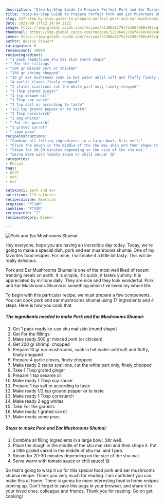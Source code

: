 ```yaml
---
description: "Step-by-Step Guide to Prepare Perfect Pork and Ear Mushrooms Shumai"
title: "Step-by-Step Guide to Prepare Perfect Pork and Ear Mushrooms Shumai"
slug: 237-step-by-step-guide-to-prepare-perfect-pork-and-ear-mushrooms-shumai
date: 2021-08-17T22:14:04.212Z
image: https://img-global.cpcdn.com/recipes/51386a8279afe260/680x482cq70/pork-and-ear-mushrooms-shumai-recipe-main-photo.jpg
thumbnail: https://img-global.cpcdn.com/recipes/51386a8279afe260/680x482cq70/pork-and-ear-mushrooms-shumai-recipe-main-photo.jpg
cover: https://img-global.cpcdn.com/recipes/51386a8279afe260/680x482cq70/pork-and-ear-mushrooms-shumai-recipe-main-photo.jpg
author: Bessie Stewart
ratingvalue: 5
reviewcount: 18000
recipeingredient:
- "1 pack readytouse shu mai skin round shape"
- " For the fillings"
- "500 gr minced pork or chicken"
- "200 gr shrimp chopped"
- "10 gr ear mushrooms soak in hot water until soft and fluffy finely chopped"
- "4 garlic cloves finely chopped"
- "2 stalks scallions cut the white part only finely chopped"
- "1 Tbsp grated ginger"
- "1 tsp sesame oil"
- "1 Tbsp soy sauce"
- "1 tsp salt or according to taste"
- "1/2 tsp ground pepper or to taste"
- "1 Tbsp cornstarch"
- "2 egg whites"
- " For the garnish"
- "1 grated carrot"
- " some peas"
recipeinstructions:
- "Combine all filling ingredients in a large bowl. Stir well."
- "Place the dough in the middle of the shu mai skin and then shape it. Put a little grated carrot in the middle of shu mai and 1 pea."
- "Steam for 20-30 minutes depending on the size of the shu mai."
- "Serve warm with tomato sauce or chili sauce! 😋"
categories:
- Recipe
tags:
- pork
- and
- ear

katakunci: pork and ear 
nutrition: 113 calories
recipecuisine: American
preptime: "PT14M"
cooktime: "PT42M"
recipeyield: "1"
recipecategory: Dinner

---
```



![Pork and Ear Mushrooms Shumai](https://img-global.cpcdn.com/recipes/51386a8279afe260/680x482cq70/pork-and-ear-mushrooms-shumai-recipe-main-photo.jpg)

Hey everyone, hope you are having an incredible day today. Today, we're going to make a special dish, pork and ear mushrooms shumai. One of my favorites food recipes. For mine, I will make it a little bit tasty. This will be really delicious.



Pork and Ear Mushrooms Shumai is one of the most well liked of recent trending meals on earth. It is simple, it's quick, it tastes yummy. It is appreciated by millions daily. They are nice and they look wonderful. Pork and Ear Mushrooms Shumai is something which I've loved my whole life.


To begin with this particular recipe, we must prepare a few components. You can cook pork and ear mushrooms shumai using 17 ingredients and 4 steps. Here is how you cook that.

<!--inarticleads1-->

##### The ingredients needed to make Pork and Ear Mushrooms Shumai:

1. Get 1 pack ready-to-use shu mai skin (round shape)
1. Get  For the fillings:
1. Make ready 500 gr minced pork (or chicken)
1. Get 200 gr shrimp, chopped
1. Prepare 10 gr ear mushrooms, soak in hot water until soft and fluffy, finely chopped
1. Prepare 4 garlic cloves, finely chopped
1. Make ready 2 stalks scallions, cut the white part only, finely chopped
1. Take 1 Tbsp grated ginger
1. Prepare 1 tsp sesame oil
1. Make ready 1 Tbsp soy sauce
1. Prepare 1 tsp salt or according to taste
1. Make ready 1/2 tsp ground pepper or to taste
1. Make ready 1 Tbsp cornstarch
1. Make ready 2 egg whites
1. Take  For the garnish:
1. Make ready 1 grated carrot
1. Make ready  some peas




<!--inarticleads2-->

##### Steps to make Pork and Ear Mushrooms Shumai:

1. Combine all filling ingredients in a large bowl. Stir well.
1. Place the dough in the middle of the shu mai skin and then shape it. Put a little grated carrot in the middle of shu mai and 1 pea.
1. Steam for 20-30 minutes depending on the size of the shu mai.
1. Serve warm with tomato sauce or chili sauce! 😋




So that's going to wrap it up for this special food pork and ear mushrooms shumai recipe. Thank you very much for reading. I am confident you can make this at home. There is gonna be more interesting food in home recipes coming up. Don't forget to save this page in your browser, and share it to your loved ones, colleague and friends. Thank you for reading. Go on get cooking!
